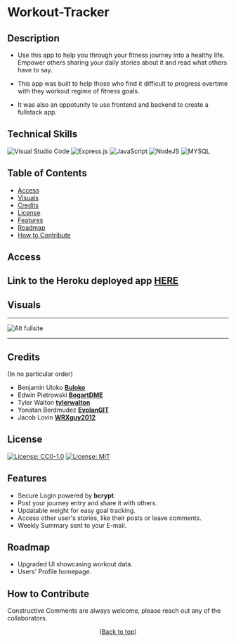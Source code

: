 # Workout-Tracker
<a id="top"></a>

## Description 
- Use this app to help you through your fitness journey into a healthy life. Empower others sharing your daily stories about it and read what others have to say. 
- This app was built to help those who find it difficult to progress overtime with they workout regime of fitness goals.

- It was also an oppotunity to use frontend and backend to create a fullstack app.

## Technical Skills

![Visual Studio Code](https://img.shields.io/badge/Visual%20Studio%20Code-0078d7.svg?style=for-the-badge&logo=visual-studio-code&logoColor=white)
![Express.js](https://img.shields.io/badge/express.js-%23404d59.svg?style=for-the-badge&logo=express&logoColor=%2361DAFB)
![JavaScript](https://img.shields.io/badge/javascript-%23323330.svg?style=for-the-badge&logo=javascript&logoColor=%23F7DF1E)
![NodeJS](https://img.shields.io/badge/node.js-6DA55F?style=for-the-badge&logo=node.js&logoColor=white)
![MYSQL](https://img.shields.io/badge/MySQL-00000F?style=for-the-badge&logo=mysql&logoColor=white)

## Table of Contents

- [Access](#access)
- [Visuals](#visuals)
- [Credits](#credits)
- [License](#license)
- [Features](#features)
- [Roadmap](#roadmap)
- [How to Contribute](#how-to-contribute)

## Access

## Link to the Heroku deployed app [**HERE**](placeholder)

## Visuals

---

![Alt fullsite](placeholder)

---

## Credits 
(In no particular order)

- Benjamin Uloko [**Buloko**](https://github.com/buloko)
- Edwin Pietrowski [**BogartDME**](https://github.com/BogartDME)
- Tyler Walton [**tylerwalton**](https://github.com/tylerwalton)
- Yonatan Berdmudez [**EvolanGIT**](https://github.com/EvolanGIT)
- Jacob Lovin [**WRXguy2012**](https://github.com/WRXguy2012)

## License

[![License: CC0-1.0](https://licensebuttons.net/l/zero/1.0/80x15.png)](http://creativecommons.org/publicdomain/zero/1.0/)
[![License: MIT](https://img.shields.io/badge/License-MIT-yellow.svg)](https://opensource.org/licenses/MIT)

## Features

- Secure Login powered by **bcrypt**.
- Post your journey entry and share it with others.
- Updatable weight for easy goal tracking.
- Access other user's stories, like their posts or leave comments.
- Weekly Summary sent to your E-mail.

## Roadmap

- Upgraded UI showcasing workout data.
- Users' Profile homepage.

## How to Contribute

Constructive Comments are always welcome, please reach out any of the collaborators.

<p align="middle">(<a href="#top">Back to top</a>)</p>